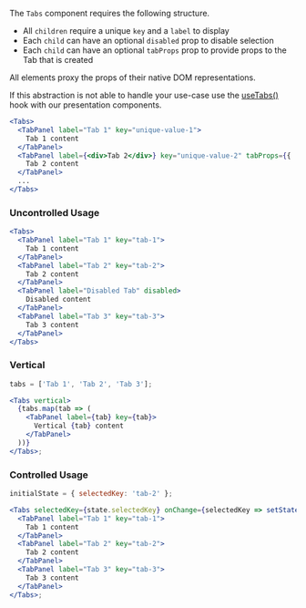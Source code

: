 The `Tabs` component requires the following structure.

- All `children` require a unique `key` and a `label` to display
- Each `child` can have an optional `disabled` prop to disable selection
- Each `child` can have an optional `tabProps` prop to provide props to the Tab that is created

All elements proxy the props of their native DOM representations.

If this abstraction is not able to handle your use-case use the
[useTabs()](https://www.npmjs.com/package/@zendeskgarden/container-tabs)
hook with our presentation components.

```jsx static
<Tabs>
  <TabPanel label="Tab 1" key="unique-value-1">
    Tab 1 content
  </TabPanel>
  <TabPanel label={<div>Tab 2</div>} key="unique-value-2" tabProps={{ 'data-test-id': 'custom' }}>
    Tab 2 content
  </TabPanel>
  ...
</Tabs>
```

### Uncontrolled Usage

```jsx
<Tabs>
  <TabPanel label="Tab 1" key="tab-1">
    Tab 1 content
  </TabPanel>
  <TabPanel label="Tab 2" key="tab-2">
    Tab 2 content
  </TabPanel>
  <TabPanel label="Disabled Tab" disabled>
    Disabled content
  </TabPanel>
  <TabPanel label="Tab 3" key="tab-3">
    Tab 3 content
  </TabPanel>
</Tabs>
```

### Vertical

```jsx
tabs = ['Tab 1', 'Tab 2', 'Tab 3'];

<Tabs vertical>
  {tabs.map(tab => (
    <TabPanel label={tab} key={tab}>
      Vertical {tab} content
    </TabPanel>
  ))}
</Tabs>;
```

### Controlled Usage

```jsx
initialState = { selectedKey: 'tab-2' };

<Tabs selectedKey={state.selectedKey} onChange={selectedKey => setState({ selectedKey })}>
  <TabPanel label="Tab 1" key="tab-1">
    Tab 1 content
  </TabPanel>
  <TabPanel label="Tab 2" key="tab-2">
    Tab 2 content
  </TabPanel>
  <TabPanel label="Tab 3" key="tab-3">
    Tab 3 content
  </TabPanel>
</Tabs>;
```
